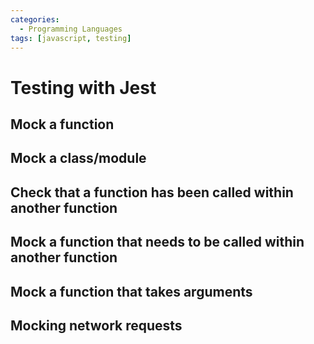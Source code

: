 ```yaml
---
categories:
  - Programming Languages
tags: [javascript, testing]
---
```


# Testing with Jest

## Mock a function

## Mock a class/module

## Check that a function has been called within another function

## Mock a function that needs to be called within another function

## Mock a function that takes arguments

## Mocking network requests

